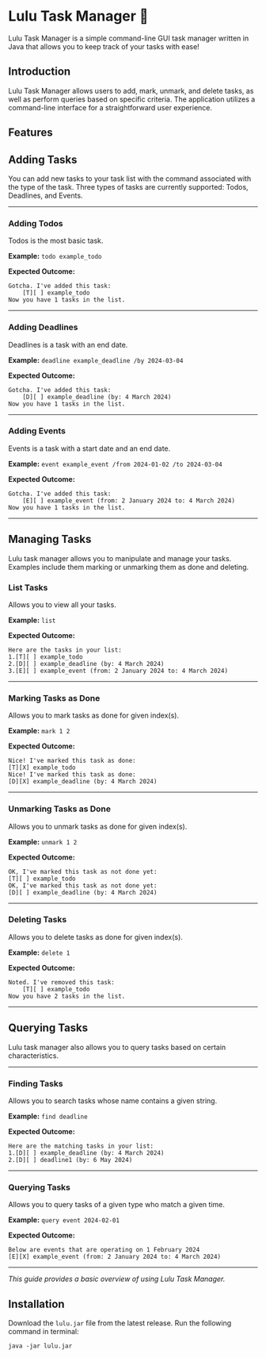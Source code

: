 # Lulu Task Manager 🤖

Lulu Task Manager is a simple command-line GUI task manager written in Java that allows you to keep track of your tasks with ease!

## Introduction

Lulu Task Manager allows users to add, mark, unmark, and delete tasks, as well as perform queries based on specific criteria. The application utilizes a command-line interface for a straightforward user experience.

## Features

## Adding Tasks

You can add new tasks to your task list with the command associated with the type of the task. Three types of tasks are currently supported: Todos, Deadlines, and Events.
___
### Adding Todos

Todos is the most basic task.

**Example:** `todo example_todo`

**Expected Outcome:**

```
Gotcha. I've added this task:
    [T][ ] example_todo
Now you have 1 tasks in the list.
```
___
### Adding Deadlines

Deadlines is a task with an end date.

**Example:** `deadline example_deadline /by 2024-03-04`

**Expected Outcome:**

```
Gotcha. I've added this task:
    [D][ ] example_deadline (by: 4 March 2024)
Now you have 1 tasks in the list.
```
___
### Adding Events

Events is a task with a start date and an end date.

**Example:** `event example_event /from 2024-01-02 /to 2024-03-04`

**Expected Outcome:**
```
Gotcha. I've added this task:
    [E][ ] example_event (from: 2 January 2024 to: 4 March 2024)
Now you have 1 tasks in the list.
```
___
## Managing Tasks

Lulu task manager allows you to manipulate and manage your tasks. Examples include them marking or unmarking them as done and deleting.

### List Tasks

Allows you to view all your tasks.

**Example:** `list`

**Expected Outcome:**

```
Here are the tasks in your list:
1.[T][ ] example_todo
2.[D][ ] example_deadline (by: 4 March 2024)
3.[E][ ] example_event (from: 2 January 2024 to: 4 March 2024)
```
___
### Marking Tasks as Done

Allows you to mark tasks as done for given index(s).

**Example:** `mark 1 2`

**Expected Outcome:**
```
Nice! I've marked this task as done:
[T][X] example_todo
Nice! I've marked this task as done:
[D][X] example_deadline (by: 4 March 2024)
```
___
### Unmarking Tasks as Done

Allows you to unmark tasks as done for given index(s).

**Example:** `unmark 1 2`

**Expected Outcome:**
```
OK, I've marked this task as not done yet:
[T][ ] example_todo
OK, I've marked this task as not done yet:
[D][ ] example_deadline (by: 4 March 2024)
```
---
### Deleting Tasks

Allows you to delete tasks as done for given index(s).

**Example:** `delete 1`

**Expected Outcome:**
```
Noted. I've removed this task:
    [T][ ] example_todo
Now you have 2 tasks in the list.
```
___
## Querying Tasks

Lulu task manager also allows you to query tasks based on certain characteristics.
___
### Finding Tasks

Allows you to search tasks whose name contains a given string.

**Example:** `find deadline`

**Expected Outcome:**
```
Here are the matching tasks in your list:
1.[D][ ] example_deadline (by: 4 March 2024)
2.[D][ ] deadline1 (by: 6 May 2024)
```
---
### Querying Tasks

Allows you to query tasks of a given type who match a given time.

**Example:** `query event 2024-02-01`

**Expected Outcome:**
```
Below are events that are operating on 1 February 2024
[E][X] example_event (from: 2 January 2024 to: 4 March 2024)
```
---
*This guide provides a basic overview of using Lulu Task Manager.*


## Installation
Download the `lulu.jar` file from the latest release.
Run the following command in terminal:

```shell
java -jar lulu.jar
```